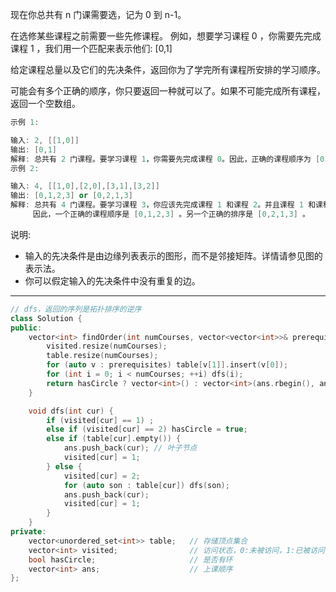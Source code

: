 现在你总共有 n 门课需要选，记为 0 到 n-1。

在选修某些课程之前需要一些先修课程。 例如，想要学习课程 0 ，你需要先完成课程 1 ，我们用一个匹配来表示他们: [0,1]

给定课程总量以及它们的先决条件，返回你为了学完所有课程所安排的学习顺序。

可能会有多个正确的顺序，你只要返回一种就可以了。如果不可能完成所有课程，返回一个空数组。

```cpp
示例 1:

输入: 2, [[1,0]]
输出: [0,1]
解释: 总共有 2 门课程。要学习课程 1，你需要先完成课程 0。因此，正确的课程顺序为 [0,1] 。
示例 2:

输入: 4, [[1,0],[2,0],[3,1],[3,2]]
输出: [0,1,2,3] or [0,2,1,3]
解释: 总共有 4 门课程。要学习课程 3，你应该先完成课程 1 和课程 2。并且课程 1 和课程 2 都应该排在课程 0 之后。
     因此，一个正确的课程顺序是 [0,1,2,3] 。另一个正确的排序是 [0,2,1,3] 。
```

说明:

- 输入的先决条件是由边缘列表表示的图形，而不是邻接矩阵。详情请参见图的表示法。
- 你可以假定输入的先决条件中没有重复的边。

---

```cpp
// dfs，返回的序列是拓扑排序的逆序
class Solution {
public:
    vector<int> findOrder(int numCourses, vector<vector<int>>& prerequisites) {
        visited.resize(numCourses);
        table.resize(numCourses);
        for (auto v : prerequisites) table[v[1]].insert(v[0]);
        for (int i = 0; i < numCourses; ++i) dfs(i);
        return hasCircle ? vector<int>() : vector<int>(ans.rbegin(), ans.rend());
    }

    void dfs(int cur) {
        if (visited[cur] == 1) ;
        else if (visited[cur] == 2) hasCircle = true;
        else if (table[cur].empty()) {
            ans.push_back(cur); // 叶子节点
            visited[cur] = 1;
        } else {
            visited[cur] = 2;
            for (auto son : table[cur]) dfs(son);
            ans.push_back(cur);
            visited[cur] = 1;
        }
    }
private:
    vector<unordered_set<int>> table;   // 存储顶点集合
    vector<int> visited;                // 访问状态，0:未被访问，1:已被访问，2:正在访问
    bool hasCircle;                     // 是否有环
    vector<int> ans;                    // 上课顺序
};
```

